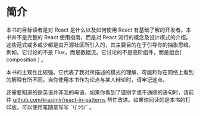 # 简介

本书的目标读者是对 React 是什么以及如何使用 React 有基础了解的开发者。本书并不是完整的 React 使用指南，而是对 React 流行的概念及设计模式的介绍。这些范式或多或少都是由开源社区所引入的，其主要目的在于引导你的抽象思维。例如，它讨论的不是 Flux，而是数据流。它讨论的不是高阶组件，而是组合( composition ) 。

本书的主观性比较强。它代表了我对所描述的模式的理解，可能和你在网络上看到的解释有所不同。当你使用本书作为论点与某人辩论时，请牢记这点。

还需要知道的是英语并非我的母语。如果你看到了错别字或不通顺的语句时，请前往 [github.com/krasimir/react-in-patterns](https://github.com/krasimir/react-in-patterns/tree/master/book) 帮忙改进。如果你阅读的是本书的打印版，可以使用笔随意写写 ¯\\_(ツ)_/¯ 。
